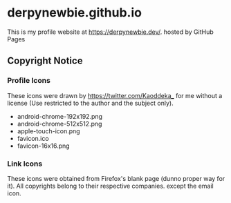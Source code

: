 # derpynewbie.github.io

This is my profile website at https://derpynewbie.dev/. hosted by GitHub Pages

## Copyright Notice

### Profile Icons

These icons were drawn by <https://twitter.com/Kaoddeka_> for me without a license
(Use restricted to the author and the subject only).

- android-chrome-192x192.png
- android-chrome-512x512.png
- apple-touch-icon.png
- favicon.ico
- favicon-16x16.png

### Link Icons

These icons were obtained from Firefox's blank page (dunno proper way for it).
All copyrights belong to their respective companies. except the email icon.